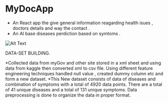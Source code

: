 # MyDocApp
* An React app the give general information reagarding health isues , doctors details and way the contact .
* An AI base diseases perdiction based on symtoms .<br/>


![Alt Text](https://github.com/3112ik09/MyDocApp/blob/main/MyGif.gif)

DATA-SET BUILDING.

*Collected data from myGov and other site stored in a xml sheet and using data from kaggle then converted xml to csv file. Using different feature engineering techniques handled null value , created dummy column etc and form a new dataset.
*This New dataset consists of data of diseases and combination of symptoms with a total of 4920 data points. There are a total of 41 unique diseases and a total of 131 unique symptoms. Data preprocessing is done to organize the data in proper format.




